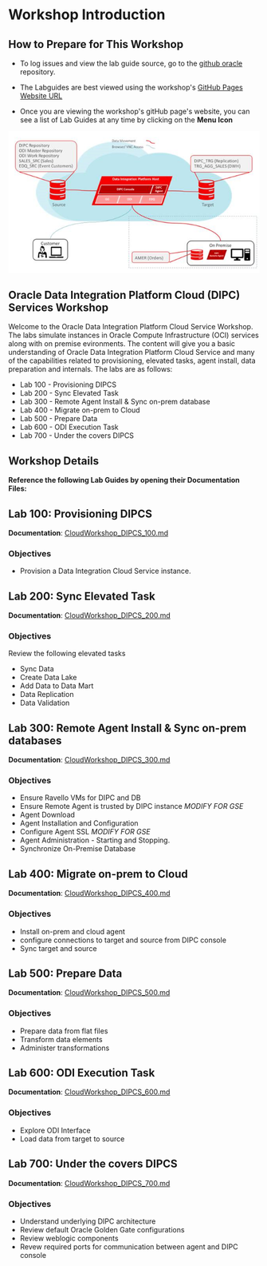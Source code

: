 # Workshop Introduction

## How to Prepare for This Workshop

- To log issues and view the lab guide source, go to the [github oracle](https://github.com/oracle/learning-library/tree/master/workshops/dbcs-dba) repository.

- The Labguides are best viewed using the workshop's [GitHub Pages Website URL](https://oracle.github.io/learning-library/workshops/dbcs-dba) 

- Once you are viewing the workshop's gitHub page's website, you can see a list of Lab Guides at any time by clicking on the **Menu Icon**

![](images/100/image80_workshoplayout.png)  

## Oracle Data Integration Platform Cloud (DIPC) Services Workshop

Welcome to the Oracle Data Integration Platform Cloud Service Workshop. The labs simulate instances in Oracle Compute Infrastructure (OCI) services along with on premise evironments.  The content will give you a basic understanding of Oracle Data Integration Platform Cloud Service and many of the capabilities related to provisioning, elevated tasks, agent install, data preparation and internals.  The labs are as follows:
-  Lab 100 - Provisioning DIPCS
-  Lab 200 - Sync Elevated Task
-  Lab 300 - Remote Agent Install & Sync on-prem database
-  Lab 400 - Migrate on-prem to Cloud
-  Lab 500 - Prepare Data
-  Lab 600 - ODI Execution Task
-  Lab 700 - Under the covers DIPCS


## Workshop Details

**Reference the following Lab Guides by opening their Documentation Files:**

## Lab 100: Provisioning DIPCS

**Documentation**: [CloudWorkshop\_DIPCS\_100.md](CloudWorkshop\_DIPCS\_100.md)

### Objectives

-   Provision a Data Integration Cloud Service instance.

## Lab 200: Sync Elevated Task

**Documentation**: [CloudWorkshop\_DIPCS\_200.md](CloudWorkshop\_DIPCS\_200.md)

### Objectives
Review the following elevated tasks
-   Sync Data
-   Create Data Lake
-   Add Data to Data Mart
-   Data Replication
-   Data Validation

## Lab 300: Remote Agent Install & Sync on-prem databases

**Documentation**: [CloudWorkshop\_DIPCS\_300.md](CloudWorkshop\_DIPCS\_300.md)

### Objectives

-   Ensure Ravello VMs for DIPC and DB 
-	Ensure Remote Agent is trusted by DIPC instance *MODIFY FOR GSE*
-   Agent Download
-   Agent Installation and Configuration
-   Configure Agent SSL *MODIFY FOR GSE*
-	Agent Administration - Starting and Stopping.
-   Synchronize On-Premise Database


## Lab 400:  Migrate on-prem to Cloud

**Documentation**: [CloudWorkshop\_DIPCS\_400.md](CloudWorkshop\_DIPCS\_400.md)

### Objectives

-   Install on-prem and cloud agent
-   configure connections to target and source from DIPC console
-   Sync target and source


## Lab 500:  Prepare Data

**Documentation**: [CloudWorkshop\_DIPCS\_500.md](CloudWorkshop\_DIPCS\_500.md)

### Objectives

-   Prepare data from flat files
-   Transform data elements
-   Administer transformations


## Lab 600:  ODI Execution Task

**Documentation**: [CloudWorkshop\_DIPCS\_600.md](CloudWorkshop\_DIPCS\_600.md)

### Objectives

-   Explore ODI Interface
-   Load data from target to source

## Lab 700:  Under the covers DIPCS

**Documentation**: [CloudWorkshop\_DIPCS\_700.md](CloudWorkshop\_DIPCS\_700.md)

### Objectives

-   Understand underlying DIPC architecture
-   Review default Oracle Golden Gate configurations
-   Review weblogic components
-   Revew required ports for communication between agent and DIPC console
